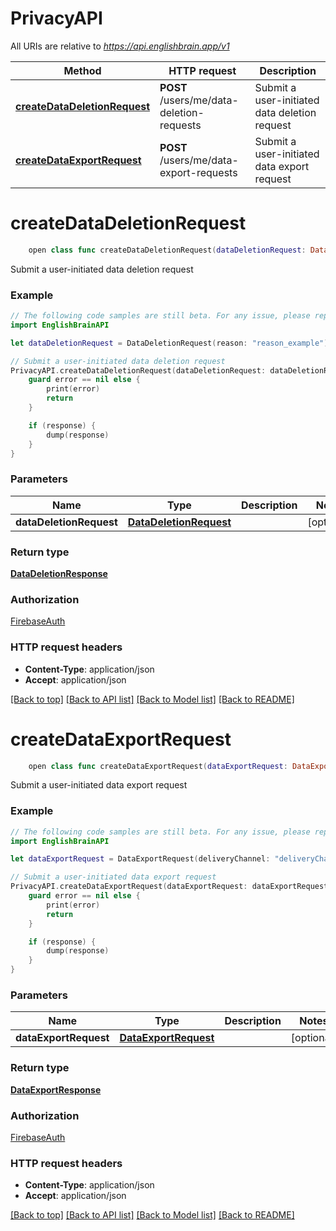 # PrivacyAPI

All URIs are relative to *https://api.englishbrain.app/v1*

Method | HTTP request | Description
------------- | ------------- | -------------
[**createDataDeletionRequest**](PrivacyAPI.md#createdatadeletionrequest) | **POST** /users/me/data-deletion-requests | Submit a user-initiated data deletion request
[**createDataExportRequest**](PrivacyAPI.md#createdataexportrequest) | **POST** /users/me/data-export-requests | Submit a user-initiated data export request


# **createDataDeletionRequest**
```swift
    open class func createDataDeletionRequest(dataDeletionRequest: DataDeletionRequest? = nil, completion: @escaping (_ data: DataDeletionResponse?, _ error: Error?) -> Void)
```

Submit a user-initiated data deletion request

### Example
```swift
// The following code samples are still beta. For any issue, please report via http://github.com/OpenAPITools/openapi-generator/issues/new
import EnglishBrainAPI

let dataDeletionRequest = DataDeletionRequest(reason: "reason_example") // DataDeletionRequest |  (optional)

// Submit a user-initiated data deletion request
PrivacyAPI.createDataDeletionRequest(dataDeletionRequest: dataDeletionRequest) { (response, error) in
    guard error == nil else {
        print(error)
        return
    }

    if (response) {
        dump(response)
    }
}
```

### Parameters

Name | Type | Description  | Notes
------------- | ------------- | ------------- | -------------
 **dataDeletionRequest** | [**DataDeletionRequest**](DataDeletionRequest.md) |  | [optional] 

### Return type

[**DataDeletionResponse**](DataDeletionResponse.md)

### Authorization

[FirebaseAuth](../README.md#FirebaseAuth)

### HTTP request headers

 - **Content-Type**: application/json
 - **Accept**: application/json

[[Back to top]](#) [[Back to API list]](../README.md#documentation-for-api-endpoints) [[Back to Model list]](../README.md#documentation-for-models) [[Back to README]](../README.md)

# **createDataExportRequest**
```swift
    open class func createDataExportRequest(dataExportRequest: DataExportRequest? = nil, completion: @escaping (_ data: DataExportResponse?, _ error: Error?) -> Void)
```

Submit a user-initiated data export request

### Example
```swift
// The following code samples are still beta. For any issue, please report via http://github.com/OpenAPITools/openapi-generator/issues/new
import EnglishBrainAPI

let dataExportRequest = DataExportRequest(deliveryChannel: "deliveryChannel_example") // DataExportRequest |  (optional)

// Submit a user-initiated data export request
PrivacyAPI.createDataExportRequest(dataExportRequest: dataExportRequest) { (response, error) in
    guard error == nil else {
        print(error)
        return
    }

    if (response) {
        dump(response)
    }
}
```

### Parameters

Name | Type | Description  | Notes
------------- | ------------- | ------------- | -------------
 **dataExportRequest** | [**DataExportRequest**](DataExportRequest.md) |  | [optional] 

### Return type

[**DataExportResponse**](DataExportResponse.md)

### Authorization

[FirebaseAuth](../README.md#FirebaseAuth)

### HTTP request headers

 - **Content-Type**: application/json
 - **Accept**: application/json

[[Back to top]](#) [[Back to API list]](../README.md#documentation-for-api-endpoints) [[Back to Model list]](../README.md#documentation-for-models) [[Back to README]](../README.md)

